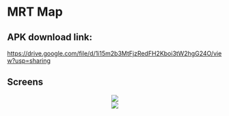 # MRT Map

## APK download link:
https://drive.google.com/file/d/1i15m2b3MtFjzRedFH2Kboi3tW2hgG24O/view?usp=sharing

## Screens
<div align='center'>
  <img src="https://user-images.githubusercontent.com/70519015/172056679-08012956-5852-4d5a-89ae-784d6e475422.jpg">
</div>
<div align='center'>
  <img src="https://user-images.githubusercontent.com/70519015/172622411-bf7d10a1-e351-4342-a2e8-6183b059f3cf.jpg">
</div>
